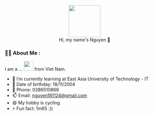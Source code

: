 <div id="header" align="center">
  <img src="https://media.giphy.com/media/L1KpkdbH8aEkXow8eV/giphy.gif" width="100"/>
</div>
<div align="center">Hi, my name's Nguyen 👋</div>

### :face_in_clouds: About Me :
I am a ... <img src="https://media.giphy.com/media/WUlplcMpOCEmTGBtBW/giphy.gif" width="30"> from Viet Nam.
- 🌱 I’m currently learning at  East Asia University of Technology - IT
- :love_you_gesture: Date of birthday: 18/11/2004
- 💬 Phone: 0386510868
- 📫 Email: nguyen181124@gmail.com
- 😄 My hobby is cycling
- ⚡ Fun fact: 1m65 :))


